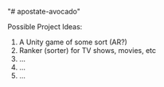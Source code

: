 "# apostate-avocado" 

Possible Project Ideas:

1. A Unity game of some sort (AR?)
2. Ranker (sorter) for TV shows, movies, etc
3. ...
4. ...
5. ...
